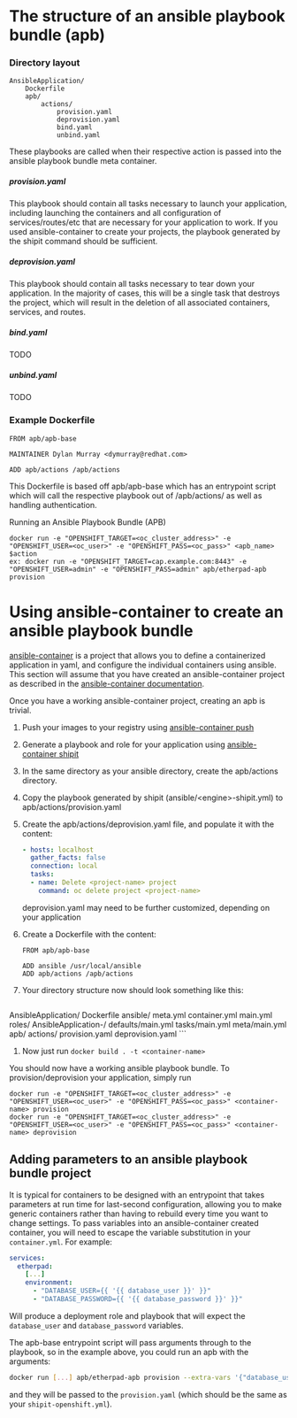 # The structure of an ansible playbook bundle (apb)

### Directory layout
```
AnsibleApplication/
    Dockerfile
    apb/
        actions/
            provision.yaml
            deprovision.yaml
            bind.yaml
            unbind.yaml
```

These playbooks are called when their respective action is passed into the ansible playbook bundle meta container.

##### provision.yaml

This playbook should contain all tasks necessary to launch your application, including launching the containers and all configuration of services/routes/etc that are necessary for your application to work. If you used ansible-container to create your projects, the playbook generated by the shipit command should be sufficient.


##### deprovision.yaml

This playbook should contain all tasks necessary to tear down your application. In the majority of cases, this will be a single task that destroys the project, which will result in the deletion of all associated containers, services, and routes.

##### bind.yaml

TODO

##### unbind.yaml

TODO

### Example Dockerfile
```
FROM apb/apb-base

MAINTAINER Dylan Murray <dymurray@redhat.com>

ADD apb/actions /apb/actions
```

This Dockerfile is based off apb/apb-base which has an entrypoint script which will call the respective playbook out of /apb/actions/ as well as handling authentication.

Running an Ansible Playbook Bundle (APB)
```
docker run -e "OPENSHIFT_TARGET=<oc_cluster_address>" -e "OPENSHIFT_USER=<oc_user>" -e "OPENSHIFT_PASS=<oc_pass>" <apb_name> $action
ex: docker run -e "OPENSHIFT_TARGET=cap.example.com:8443" -e "OPENSHIFT_USER=admin" -e "OPENSHIFT_PASS=admin" apb/etherpad-apb provision
```

# Using ansible-container to create an ansible playbook bundle

[ansible-container](github.com/ansible/ansible-container) is a project that allows you to define a containerized application in yaml, and configure the individual containers using ansible. This section will assume that you have created an ansible-container project as described in the [ansible-container documentation](http://docs.ansible.com/ansible-container/). 

Once you have a working ansible-container project, creating an apb is trivial.

1. Push your images to your registry using [ansible-container push](http://docs.ansible.com/ansible-container/reference/push.html)
1. Generate a playbook and role for your application using [ansible-container shipit](http://docs.ansible.com/ansible-container/reference/shipit.html)
1. In the same directory as your ansible directory, create the apb/actions directory.
1. Copy the playbook generated by shipit (ansible/\<engine\>-shipit.yml) to apb/actions/provision.yaml
1. Create the apb/actions/deprovision.yaml file, and populate it with the content:

    ```yaml
    - hosts: localhost
      gather_facts: false
      connection: local
      tasks:
      - name: Delete <project-name> project
        command: oc delete project <project-name>
    ```
    deprovision.yaml may need to be further customized, depending on your application
1. Create a Dockerfile with the content:

    ```
    FROM apb/apb-base

    ADD ansible /usr/local/ansible
    ADD apb/actions /apb/actions
    ```

1. Your directory structure now should look something like this:

    ```
AnsibleApplication/
    Dockerfile
    ansible/
        meta.yml
        container.yml
        main.yml
        roles/
            AnsibleApplication-<engine>/
                defaults/main.yml
                tasks/main.yml
                meta/main.yml
    apb/
        actions/
            provision.yaml
            deprovision.yaml
    ```
1. Now just run `docker build . -t <container-name>`

You should now have a working ansible playbook bundle. To provision/deprovision your application, simply run

```
docker run -e "OPENSHIFT_TARGET=<oc_cluster_address>" -e "OPENSHIFT_USER=<oc_user>" -e "OPENSHIFT_PASS=<oc_pass>" <container-name> provision
docker run -e "OPENSHIFT_TARGET=<oc_cluster_address>" -e "OPENSHIFT_USER=<oc_user>" -e "OPENSHIFT_PASS=<oc_pass>" <container-name> deprovision
```

## Adding parameters to an ansible playbook bundle project

It is typical for containers to be designed with an entrypoint that takes parameters at run time for last-second configuration, allowing you to make generic containers rather than having to rebuild every time you want to change settings. To pass variables into an ansible-container created container, you will need to escape the variable substitution in your `container.yml`. For example:

```yaml
services:
  etherpad:
    [...]
    environment:
      - "DATABASE_USER={{ '{{ database_user }}' }}"
      - "DATABASE_PASSWORD={{ '{{ database_password }}' }}"
```

Will produce a deployment role and playbook that will expect the `database_user` and `database_password` variables.

The apb-base entrypoint script will pass arguments through to the playbook, so in the example above, you could run an apb with the arguments:

```bash
docker run [...] apb/etherpad-apb provision --extra-vars '{"database_user": "myuser", "database_password": "mypassword"}'
```

and they will be passed to the `provision.yaml` (which should be the same as your `shipit-openshift.yml`).
